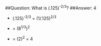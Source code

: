 ##Question: What is (.125)<sup>-2/3</sup>?
##Answer: 4
<ul>
	<li>
		<p>
			(.125)<sup>-2/3</sup> = (1/.125)<sup>2/3</sup>
		</p>
	</li>
	<li>
		<p>
			 = (8<sup>1/3</sup>)<sup>2</sup> 
		</p>
	</li>
	<li>
		<p>
			= (2)<sup>2</sup> = 4
		</p>
	</li>
</ul>

